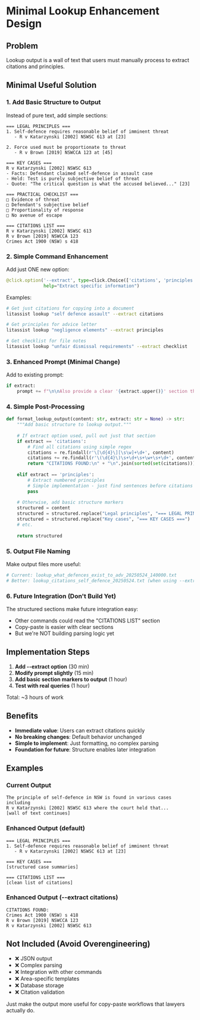# Minimal Lookup Enhancement Design

## Problem
Lookup output is a wall of text that users must manually process to extract citations and principles.

## Minimal Useful Solution

### 1. Add Basic Structure to Output

Instead of pure text, add simple sections:

```
=== LEGAL PRINCIPLES ===
1. Self-defence requires reasonable belief of imminent threat
   - R v Katarzynski [2002] NSWSC 613 at [23]

2. Force used must be proportionate to threat
   - R v Brown [2019] NSWCCA 123 at [45]

=== KEY CASES ===
R v Katarzynski [2002] NSWSC 613
- Facts: Defendant claimed self-defence in assault case
- Held: Test is purely subjective belief of threat
- Quote: "The critical question is what the accused believed..." [23]

=== PRACTICAL CHECKLIST ===
□ Evidence of threat
□ Defendant's subjective belief
□ Proportionality of response
□ No avenue of escape

=== CITATIONS LIST ===
R v Katarzynski [2002] NSWSC 613
R v Brown [2019] NSWCCA 123
Crimes Act 1900 (NSW) s 418
```

### 2. Simple Command Enhancement

Add just ONE new option:

```python
@click.option('--extract', type=click.Choice(['citations', 'principles', 'checklist']), 
              help="Extract specific information")
```

Examples:
```bash
# Get just citations for copying into a document
litassist lookup "self defence assault" --extract citations

# Get principles for advice letter
litassist lookup "negligence elements" --extract principles  

# Get checklist for file notes
litassist lookup "unfair dismissal requirements" --extract checklist
```

### 3. Enhanced Prompt (Minimal Change)

Add to existing prompt:

```python
if extract:
    prompt += f"\n\nAlso provide a clear '{extract.upper()}' section that lists just the {extract} in a format easy to copy and use."
```

### 4. Simple Post-Processing

```python
def format_lookup_output(content: str, extract: str = None) -> str:
    """Add basic structure to lookup output."""
    
    # If extract option used, pull out just that section
    if extract == 'citations':
        # Find all citations using simple regex
        citations = re.findall(r'\[\d{4}\][\s\w]+\d+', content)
        citations += re.findall(r'\(\d{4}\)\s+\d+\s+\w+\s+\d+', content)
        return "CITATIONS FOUND:\n" + "\n".join(sorted(set(citations)))
    
    elif extract == 'principles':
        # Extract numbered principles
        # Simple implementation - just find sentences before citations
        pass
        
    # Otherwise, add basic structure markers
    structured = content
    structured = structured.replace("Legal principles", "=== LEGAL PRINCIPLES ===")
    structured = structured.replace("Key cases", "=== KEY CASES ===")
    # etc.
    
    return structured
```

### 5. Output File Naming

Make output files more useful:

```python
# Current: lookup_what_defences_exist_to_adv_20250524_140000.txt
# Better: lookup_citations_self_defence_20250524.txt (when using --extract)
```

### 6. Future Integration (Don't Build Yet)

The structured sections make future integration easy:
- Other commands could read the "CITATIONS LIST" section
- Copy-paste is easier with clear sections
- But we're NOT building parsing logic yet

## Implementation Steps

1. **Add --extract option** (30 min)
2. **Modify prompt slightly** (15 min)
3. **Add basic section markers to output** (1 hour)
4. **Test with real queries** (1 hour)

Total: ~3 hours of work

## Benefits

- **Immediate value**: Users can extract citations quickly
- **No breaking changes**: Default behavior unchanged  
- **Simple to implement**: Just formatting, no complex parsing
- **Foundation for future**: Structure enables later integration

## Examples

### Current Output
```
The principle of self-defence in NSW is found in various cases including 
R v Katarzynski [2002] NSWSC 613 where the court held that...
[wall of text continues]
```

### Enhanced Output (default)
```
=== LEGAL PRINCIPLES ===
1. Self-defence requires reasonable belief of imminent threat
   - R v Katarzynski [2002] NSWSC 613 at [23]

=== KEY CASES ===
[structured case summaries]

=== CITATIONS LIST ===
[clean list of citations]
```

### Enhanced Output (--extract citations)
```
CITATIONS FOUND:
Crimes Act 1900 (NSW) s 418
R v Brown [2019] NSWCCA 123  
R v Katarzynski [2002] NSWSC 613
```

## Not Included (Avoid Overengineering)

- ❌ JSON output
- ❌ Complex parsing
- ❌ Integration with other commands
- ❌ Area-specific templates
- ❌ Database storage
- ❌ Citation validation

Just make the output more useful for copy-paste workflows that lawyers actually do.